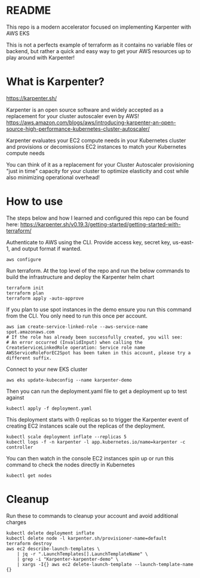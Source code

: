 # README #

This repo is a modern accelerator focused on implementing Karpenter with AWS EKS

This is not a perfects example of terraform as it contains no variable files or backend, but rather a quick and easy way to get your AWS resources up to play around with Karpenter!

# What is Karpenter? #

https://karpenter.sh/

Karpenter is an open source software and widely accepted as a replacement for your cluster autoscaler even by AWS! https://aws.amazon.com/blogs/aws/introducing-karpenter-an-open-source-high-performance-kubernetes-cluster-autoscaler/ 

Karpenter evaluates your EC2 compute needs in your Kubernetes cluster and provisions or decomissions EC2 instances to match your Kubernetes compute needs

You can think of it as a replacement for your Cluster Autoscaler provisioning "just in time" capacity for your cluster to optimize elasticity and cost while also minimizing operational overhead!

# How to use #

The steps below and how I learned and configured this repo can be found here: https://karpenter.sh/v0.19.3/getting-started/getting-started-with-terraform/

Authenticate to AWS using the CLI. Provide access key, secret key, us-east-1, and output format if wanted.

```
aws configure
```

Run terraform. At the top level of the repo and run the below commands to build the infrastructure and deploy the Karpenter helm chart

```
terraform init
terraform plan 
terraform apply -auto-approve
```

If you plan to use spot instances in the demo ensure you run this command from the CLI. You only need to run this once per account.

```
aws iam create-service-linked-role --aws-service-name spot.amazonaws.com
# If the role has already been successfully created, you will see:
# An error occurred (InvalidInput) when calling the CreateServiceLinkedRole operation: Service role name AWSServiceRoleForEC2Spot has been taken in this account, please try a different suffix.
```

Connect to your new EKS cluster

```
aws eks update-kubeconfig --name karpenter-demo
```

Then you can run the deployment.yaml file to get a deployment up to test against

```
kubectl apply -f deployment.yaml
```

This deployment starts with 0 replicas so to trigger the Karpenter event of creating EC2 instances scale out the replicas of the deployment.

```
kubectl scale deployment inflate --replicas 5
kubectl logs -f -n karpenter -l app.kubernetes.io/name=karpenter -c controller
```

You can then watch in the console EC2 instances spin up or run this command to check the nodes directly in Kubernetes

```
kubectl get nodes
```

# Cleanup #

Run these to commands to cleanup your account and avoid additional charges

```
kubectl delete deployment inflate
kubectl delete node -l karpenter.sh/provisioner-name=default
terraform destroy
aws ec2 describe-launch-templates \
    | jq -r ".LaunchTemplates[].LaunchTemplateName" \
    | grep -i "Karpenter-karpenter-demo" \
    | xargs -I{} aws ec2 delete-launch-template --launch-template-name {}
```